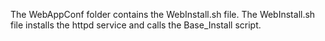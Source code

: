 The WebAppConf folder contains the WebInstall.sh file. The WebInstall.sh file installs the httpd service and calls the Base_Install script.
